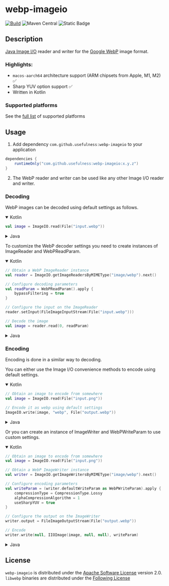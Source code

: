 # webp-imageio

[![Build](https://github.com/usefulness/webp-imageio/actions/workflows/after_merge.yml/badge.svg?branch=master)](https://github.com/usefulness/webp-imageio/actions/workflows/after_merge.yml)
![Maven Central](https://img.shields.io/maven-central/v/com.github.usefulness/webp-imageio)
![Static Badge](https://img.shields.io/badge/java-9-blue)

## Description

[Java Image I/O](https://docs.oracle.com/en/java/javase/20/docs/api/java.desktop/javax/imageio/package-summary.html) reader and writer for the
[Google WebP](https://developers.google.com/speed/webp/) image format.

### Highlights:
- `macos-aarch64` architecture support (ARM chipsets from Apple, M1, M2) ✅
- Sharp YUV option support ✅
- Written in Kotlin

### Supported platforms

See the [full list](https://github.com/usefulness/webp-imageio/tree/master/webp-imageio/src/main/resources/native) of supported platforms

## Usage

1. Add dependency `com.github.usefulness:webp-imageio` to your application
```groovy
dependencies {
    runtimeOnly("com.github.usefulness:webp-imageio:x.y.z")
}
```
2. The WebP reader and writer can be used like any other Image I/O reader and writer.

### Decoding

WebP images can be decoded using default settings as follows.

<details open>
<summary>Kotlin</summary>

```kotlin
val image = ImageIO.read(File("input.webp"))
```
</details>

<details>
<summary>Java</summary>

```java
BufferedImage image = ImageIO.read(new File("input.webp"));
```
</details>

To customize the WebP decoder settings you need to create instances of ImageReader and WebPReadParam.

<details open>
<summary>Kotlin</summary>

```kotlin
// Obtain a WebP ImageReader instance
val reader = ImageIO.getImageReadersByMIMEType("image/webp").next()

// Configure decoding parameters
val readParam = WebPReadParam().apply {
    bypassFiltering = true
}

// Configure the input on the ImageReader
reader.setInput(FileImageInputStream(File("input.webp")))

// Decode the image
val image = reader.read(0, readParam)
```
</details>

<details>
<summary>Java</summary>

```java
// Obtain a WebP ImageReader instance
ImageReader reader = ImageIO.getImageReadersByMIMEType("image/webp").next();

// Configure decoding parameters
WebPReadParam readParam = new WebPReadParam();
readParam.setBypassFiltering(true);

// Configure the input on the ImageReader
reader.setInput(new FileImageInputStream(new File("input.webp")));

// Decode the image
BufferedImage image = reader.read(0, readParam);
```
</details>

### Encoding

Encoding is done in a similar way to decoding.

You can either use the Image I/O convenience methods to encode using default settings.

<details open>
<summary>Kotlin</summary>

```kotlin
// Obtain an image to encode from somewhere
val image = ImageIO.read(File("input.png"))

// Encode it as webp using default settings
ImageIO.write(image, "webp", File("output.webp"))
```
</details>

<details>
<summary>Java</summary>

```java
// Obtain an image to encode from somewhere
BufferedImage image = ImageIO.read(new File("input.png"));

// Encode it as webp using default settings
ImageIO.write(image, "webp", new File("output.webp"));
```
</details>

Or you can create an instance of ImageWriter and WebPWriteParam to use custom settings.

<details open>
<summary>Kotlin</summary>

```kotlin
// Obtain an image to encode from somewhere
val image = ImageIO.read(File("input.png"))

// Obtain a WebP ImageWriter instance
val writer = ImageIO.getImageWritersByMIMEType("image/webp").next()

// Configure encoding parameters
val writeParam = (writer.defaultWriteParam as WebPWriteParam).apply {
    compressionType = CompressionType.Lossy
    alphaCompressionAlgorithm = 1
    useSharpYUV = true
}

// Configure the output on the ImageWriter
writer.output = FileImageOutputStream(File("output.webp"))

// Encode
writer.write(null, IIOImage(image, null, null), writeParam)
```
</details>

<details>
<summary>Java</summary>

```java
// Obtain an image to encode from somewhere
BufferedImage image = ImageIO.read(new File("input.png"));

// Obtain a WebP ImageWriter instance
ImageWriter writer = ImageIO.getImageWritersByMIMEType("image/webp").next();

// Configure encoding parameters
WebPWriteParam writeParam = ((WebPWriteParam) writer.getDefaultWriteParam());
writeParam.setCompressionType(CompressionType.Lossy);
writeParam.setAlphaCompressionAlgorithm(3);
writeParam.setUseSharpYUV(true);

// Configure the output on the ImageWriter
writer.setOutput(new FileImageOutputStream(new File("output.webp")));

// Encode
writer.write(null, new IIOImage(image, null, null), writeParam);
```
</details>

## License

`webp-imageio` is distributed under the [Apache Software License](https://www.apache.org/licenses/LICENSE-2.0) version
2.0.  
`libwebp` binaries are distributed under the [Following License](https://chromium.googlesource.com/webm/libwebp/+/refs/tags/v1.3.0/COPYING)
